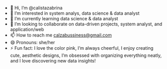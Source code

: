 - 👋 Hi, I’m @calistazabrina
- 👀 I’m interested in system analys, data science & data analyst
- 🌱 I’m currently learning data science & data analyst
- 💞️ I’m looking to collaborate on data-driven projects, system analyst, and application/web
- 📫 How to reach me calzabussiness@gmail.com
- 😄 Pronouns: she/her
- ⚡ Fun fact:  I love the color pink, I’m always cheerful, I enjoy creating cute, aesthetic designs, I’m obsessed with organizing everything neatly, and I love discovering new data insights!

<!---
calistazabrina/calistazabrina is a ✨ special ✨ repository because its `README.md` (this file) appears on your GitHub profile.
You can click the Preview link to take a look at your changes.
--->
